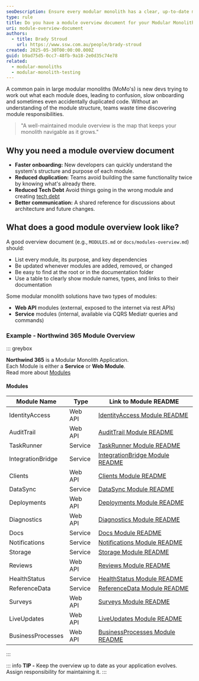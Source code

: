 ```yaml
---
seoDescription: Ensure every modular monolith has a clear, up-to-date module overview document to help teams understand, maintain, and extend the system.
type: rule
title: Do you have a module overview document for your Modular Monolith?
uri: module-overview-document
authors:
  - title: Brady Stroud
    url: https://www.ssw.com.au/people/brady-stroud
created: 2025-05-30T00:00:00.000Z
guid: b9ad75d5-0cc7-48fb-9a18-2e0d35c74e78
related:
  - modular-monoliths
  - modular-monolith-testing
---
```


A common pain in large modular monoliths (MoMo's) is new devs trying to work out what each module does, leading to confusion, slow onboarding and sometimes even accidentally duplicated code. Without an understanding of the module structure, teams waste time discovering module responsibilities.

<!--endintro-->

> "A well-maintained module overview is the map that keeps your monolith navigable as it grows."

## Why you need a module overview document

* **Faster onboarding:** New developers can quickly understand the system's structure and purpose of each module.
* **Reduced duplication:** Teams avoid building the same functionality twice by knowing what's already there.
* **Reduced Tech Debt** Avoid things going in the wrong module and creating [tech debt](/technical-debt)
* **Better communication:** A shared reference for discussions about architecture and future changes.

## What does a good module overview look like?

A good overview document (e.g., `MODULES.md` or `docs/modules-overview.md`) should:

* List every module, its purpose, and key dependencies
* Be updated whenever modules are added, removed, or changed
* Be easy to find at the root or in the documentation folder
* Use a table to clearly show module names, types, and links to their documentation

Some modular monolith solutions have two types of modules:

* **Web API** modules (external, exposed to the internet via rest APIs)
* **Service** modules (internal, available via CQRS Mediatr queries and commands)

### Example - Northwind 365 Module Overview

::: greybox

**Northwind 365** is a Modular Monolith Application.  
Each Module is either a **Service** or **Web Module**.  
Read more about [Modules](https://github.com/northwind365/Northwind365/blob/main/docs/modular-architecture/modular-architecture.md)

#### Modules

| Module Name           | Type    | Link to Module README                                                          |
|-----------------------|---------|--------------------------------------------------------------------------------|
| IdentityAccess        | Web API | [IdentityAccess Module README](./IdentityAccess/README.md)                     |
| AuditTrail            | Web API | [AuditTrail Module README](./AuditTrail/README.md)                             |
| TaskRunner            | Service | [TaskRunner Module README](./TaskRunner/README.md)                             |
| IntegrationBridge     | Service | [IntegrationBridge Module README](./IntegrationBridge/README.md)               |
| Clients               | Web API | [Clients Module README](./Clients/README.md)                                   |
| DataSync              | Service | [DataSync Module README](./DataSync/README.md)                                 |
| Deployments           | Web API | [Deployments Module README](../Deployments/README.md)                          |
| Diagnostics           | Web API | [Diagnostics Module README](../Diagnostics/README.md)                          |
| Docs                  | Service | [Docs Module README](./Docs/README.md)                                         |
| Notifications         | Service | [Notifications Module README](./Notifications/README.md)                       |
| Storage               | Service | [Storage Module README](./Storage/README.md)                                   |
| Reviews               | Web API | [Reviews Module README](./Reviews/README.md)                                   |
| HealthStatus          | Service | [HealthStatus Module README](./HealthStatus/README.md)                         |
| ReferenceData         | Service | [ReferenceData Module README](./ReferenceData/README.md)                       |
| Surveys               | Web API | [Surveys Module README](./Surveys/README.md)                                   |
| LiveUpdates           | Web API | [LiveUpdates Module README](./LiveUpdates/README.md)                           |
| BusinessProcesses     | Web API | [BusinessProcesses Module README](./BusinessProcesses/README.md)               |

:::

::: info
**TIP -** Keep the overview up to date as your application evolves. Assign responsibility for maintaining it.
:::
